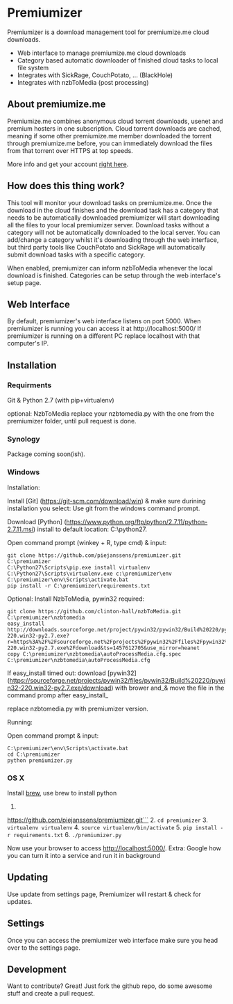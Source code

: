# Premiumizer

Premiumizer is a download management tool for premiumize.me cloud downloads.

  - Web interface to manage premiumize.me cloud downloads
  - Category based automatic downloader of finished cloud tasks to local file system
  - Integrates with SickRage, CouchPotato, ... (BlackHole)
  - Integrates with nzbToMedia (post processing)

## About premiumize.me
Premiumize.me combines anonymous cloud torrent downloads, usenet and premium hosters in one subscription. Cloud torrent downloads are cached, meaning if some other premiumize.me member downloaded the torrent through premiumize.me before, you can immediately download the files from that torrent over HTTPS at top speeds.

More info and get your account [right here](https://www.premiumize.me/ref/198754075).

## How does this thing work?
This tool will monitor your download tasks on premiumize.me.
Once the download in the cloud finishes and the download task has a category that needs to be automatically downloaded premiumizer will start downloading all the files to your local premiumizer server. Download tasks without a category will not be automatically downloaded to the local server. 
You can add/change a category whilst it's downloading through the web interface, but third party tools like CouchPotato and SickRage will automatically submit download tasks with a specific category. 

When enabled, premiumizer can inform nzbToMedia whenever the local download is finished.
Categories can be setup through the web interface's setup page.

## Web Interface
By default, premiumizer's web interface listens on port 5000.
When premiumizer is running you can access it at http://localhost:5000/ 
If premiumizer is running on a different PC replace localhost with that computer's IP.

## Installation

### Requirments
Git & Python 2.7 (with pip+virtualenv)

optional: NzbToMedia
replace your nzbtomedia.py with the one from the premiumizer folder, until pull request is done.


### Synology
Package coming soon(ish).

### Windows


Installation:

Install [Git] (https://git-scm.com/download/win) & make sure durining installation you select: Use git from the windows command prompt.

Download [Python] (https://www.python.org/ftp/python/2.7.11/python-2.7.11.msi) install to default location: C:\python27.

Open command prompt (winkey + R, type cmd) & input:
```
git clone https://github.com/piejanssens/premiumizer.git C:\premiumizer
C:\Python27\Scripts\pip.exe install virtualenv
C:\Python27\Scripts\virtualenv.exe c:\premiumizer\env
C:\premiumizer\env\Scripts\activate.bat
pip install -r C:\premiumizer\requirements.txt
```
Optional:
Install NzbToMedia, pywin32 required:
```
git clone https://github.com/clinton-hall/nzbToMedia.git C:\premiumizer\nzbtomedia
easy_install http://downloads.sourceforge.net/project/pywin32/pywin32/Build%20220/pywin32-220.win32-py2.7.exe?r=https%3A%2F%2Fsourceforge.net%2Fprojects%2Fpywin32%2Ffiles%2Fpywin32%2FBuild%2520220%2Fpywin32-220.win32-py2.7.exe%2Fdownload&ts=1457612705&use_mirror=heanet
copy C:\premiumizer\nzbtomedia\autoProcessMedia.cfg.spec C:\premiumizer\nzbtomedia\autoProcessMedia.cfg
```
If easy_install timed out: download [pywin32] (https://sourceforge.net/projects/pywin32/files/pywin32/Build%20220/pywin32-220.win32-py2.7.exe/download) with brower and_& move the file in the command promp after easy_install_

replace nzbtomedia.py with premiumizer version.

Running:

Open command prompt & input:
```
C:\premiumizer\env\Scripts\activate.bat
cd C:\premiumizer
python premiumizer.py
```

### OS X
Install [brew](http://brew.sh/), use brew to install python

1. ```git clone
https://github.com/piejanssens/premiumizer.git```
2. ```cd premiumizer```
3. ```virtualenv virtualenv```
4. ```source virtualenv/bin/activate```
5. ```pip install -r requirements.txt```
6. ```./premiumizer.py```

Now use your browser to access [http://localhost:5000/](http://localhost:5000/).
Extra: Google how you can turn it into a service and run it in background

## Updating
Use update from settings page, Premiumizer will restart & check for updates.

## Settings
Once you can access the premiumizer web interface make sure you head over to the settings page.

## Development
Want to contribute? Great!
Just fork the github repo, do some awesome stuff and create a pull request.
